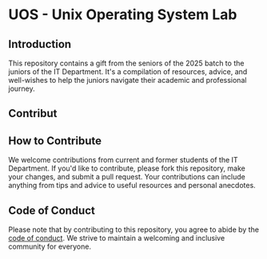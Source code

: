 # UOS - Unix Operating System Lab

## Introduction
This repository contains a gift from the seniors of the 2025 batch to the juniors of the IT Department. It's a compilation of resources, advice, and well-wishes to help the juniors navigate their academic and professional journey.

## Contribut

## How to Contribute
We welcome contributions from current and former students of the IT Department. If you'd like to contribute, please fork this repository, make your changes, and submit a pull request. Your contributions can include anything from tips and advice to useful resources and personal anecdotes.

## Code of Conduct
Please note that by contributing to this repository, you agree to abide by the [code of conduct](CODE_OF_CONDUCT.md). We strive to maintain a welcoming and inclusive community for everyone.

